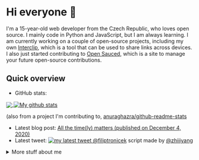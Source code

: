 # Hi everyone :wave:

I'm a 15-year-old web developer from the Czech Republic, who loves open source.
I mainly code in Python and JavaScript, but I am always learning. I am currently
working on a couple of open-source projects, including my own
[Interclip](https://github.com/aperta-principium/Interclip), which is a tool
that can be used to share links across devices. I also just started contributing
to [Open Sauced](https://github.com/open-sauced/open-sauced), which is a site to
manage your future open-source contributions.

## Quick overview
* GitHub stats:  
<a href="https://github.com/anuraghazra/github-readme-stats">
  <!-- Change the `github-readme-stats.anuraghazra1.vercel.app` to `github-readme-stats.vercel.app`  -->
  <img align="center" src="https://github-readme-stats.vercel.app/api/top-langs/?username=filiptronicek&langs_count=8" />
</a>
<a href="https://github.com/anuraghazra/github-readme-stats">
  <img align="center" src="https://github-readme-stats.anuraghazra1.vercel.app/api?username=filiptronicek&show_icons=true&line_height=27&include_all_commits=true" alt="My github stats" />
</a>  

 (also from a project I'm contributing to, [anuraghazra/github-readme-stats](https://github.com/anuraghazra/github-readme-stats)
* Latest blog post: <a class="post" href="https://blog.trnck.dev/all-the-timely-matters/">All the time(ly) matters (published on December 4, 2020)</a>
* Latest tweet: [![my latest tweet @filiptronicek](https://raw.githubusercontent.com/filiptronicek/filiptronicek/master/tweet.png)](https://twitter.com/filiptronicek)
script made by [@zhiiiyang](https://github.com/zhiiiyang/)

<details>
<summary>
  More stuff about me
</summary>

### What I do

I do Open Source. In fact, I do Open Source so much, that 95% of my work on
GitHub is free and open to everyone. I am really passionate about doing web
development, it is in my opinion the best combination of logical programming and
(sometimes) beautiful design.

## My skills 📜

### Web technologies

- JavaScript
  ([LinkedIn Assesments Certified](https://www.linkedin.com/in/filiptronicek/))
- HTML, CSS
  ([Microsoft Certified](https://www.youracclaim.com/badges/6d5a4a58-c895-4d7e-a725-db1441e9d979/public_url))
- SCSS
- Node.js ([LinkedIn Assesments Certified](https://www.linkedin.com/in/filiptronicek/))
- Deno
- WordPress
  ([LinkedIn Assesments Certified](https://www.linkedin.com/in/filiptronicek/))
- PHP
- MySQL

### Application Development

- Python ([Microsoft Certified](https://www.youracclaim.com/badges/46b260a8-ef2c-41a3-9f61-aa0920eab84a/public_url))
- C++ (sort of)

### Productivity utilities

- Microsoft Office - I am a Certified
  [Excel](https://www.youracclaim.com/badges/36154164-82b5-4fbf-b65c-c152af720245/public_url)
  and
  [Word](https://www.youracclaim.com/badges/6f4eee1d-3379-4a8b-b846-35762708d4b8/public_url)
  Expert

### Languages 🌐

| Language      | Proficiency                                                               |
| ------------- | ------------------------------------------------------------------------- |
| English (duh) | C2 ([EFSET certified](https://www.efset.org/cert/5P5Pp1))                 |
| German        | B1 ([DSD Certificate](https://www.goethe.de/en/spr/kup/prf/prf/gb1.html)) |
| Czech         | Native language                                                           |

## What I'm currently learning 📚

- TypeScript
- React.js
- React Native
- Ruby

## Projects I'm the most proud of

| Name            | Description                                                          | Language      | Repo                                                             |
| --------------- | -------------------------------------------------------------------- | ------------- | ---------------------------------------------------------------- |
| Interclip       | A clipboard and file sharing tool                                    | PHP           | [aperta-principium/Interclip](https://s.trnck.dev/interclip-git) |
| Open Sauced     | 🍕 This is a project to identify your next open source contribution. | JS / React.js | [open-sauced/open-sauced](https://s.trnck.dev/sauced-git)        |
| gitpy           | A Python wrapper for git                                             | Python        | [filiptronicek/gitpy](https://s.trnck.dev/gitpy)                 |
| Dataset Creator | Simple Flickr Image Scraper and compression script                   | Python        | [filiptronicek/dataset-creator](https://s.trnck.dev/a831c)       |

## In the works

Stuff that is looking forward to be shipped :shipit: 
| Name of project | Current State | Version |
|-----------------|---------------|---------|
|[Interclip mobile](https://github.com/filiptronicek/iclip-mobile) | Shipping MVP | [v0.2.0](https://github.com/filiptronicek/iclip-mobile/releases/tag/v0.2.0) |
|[Open Sauced](https://github.com/open-sauced/open-sauced/) | Fixing bugs and adding key features | [v0.18.2](https://github.com/open-sauced/open-sauced/releases/tag/v0.18.2) |
| [Taskord mobile](https://github.com/filiptronicek/taskord-mobile/) | Trying to get to MVP | -not release yet-

## My own dictionary 📕:

| Word / abreviation | Meaning                                                | Note                                             |
| ------------------ | ------------------------------------------------------ | ------------------------------------------------ |
| FFO                | Fífa Friendly Office (a place where I can work safely) | Idea by [@aellopos](https://github.com/aellopos) |

## Website subdomains 🔌

My website has quite a few of them, here's a list of the public ones:

- [thanks.trnck.dev](https://thanks.trnck.dev) - my thanks page to my sponsors
- [download.trnck.dev](http://download.trnck.dev) - download some important
  assets, which I personally use
- [status.trnck.dev](https://status.trnck.dev) - status page for my sites
- [btc.trnck.dev](https://btc.trnck.dev) - track the price of Bitcoin - data
  from [filiptronicek/btc-tracker](https://github.com/filiptronicek/btc-tracker)
- [qr.trnck.dev](https://qr.trnck.dev) - create a QR code in 2 seconds
</details>
